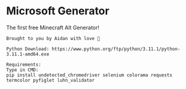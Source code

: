 # Microsoft Generator


The first free Minecraft Alt Generator!

```
Brought to you by Aidan with love 💝
```


```
Python Download: https://www.python.org/ftp/python/3.11.1/python-3.11.1-amd64.exe

Requirements:
Type in CMD:
pip install undetected_chromedriver selenium colorama requests termcolor pyfiglet luhn_validator
```
